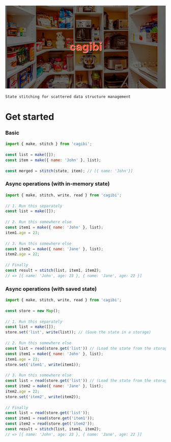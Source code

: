 ![Cagibi Illustration](./media/header.jpg)

    State stitching for scattered data structure management


# Get started

### Basic
```js
import { make, stitch } from 'cagibi';

const list = make([]);
const item = make({ name: 'John' }, list);

const merged = stitch(state, item); // [{ name: 'John'}]
```
### Async operations (with in-memory state)
```js
import { make, stitch, write, read } from 'cagibi';

// 1. Run this separately
const list = make([]);

// 2. Run this somewhere else
const item1 = make({ name: 'John' }, list);
item1.age = 23;

// 3. Run this somewhere else
const item2 = make({ name: 'Jane' }, list);
item2.age = 22;

// Finally
const result = stitch(list, item1, item2);
// => [{ name: 'John', age: 23 }, { name: 'Jane', age: 22 }]
```

### Async operations (with saved state)
```js
import { make, stitch, write, read } from 'cagibi';

const store = new Map();

// 1. Run this separately
const list = make([]);
store.set('list', write(list)); // (Save the state in a storage)

// 2. Run this somewhere else
const list = read(store.get('list')) // (Load the state from the storage)
const item1 = make({ name: 'John' }, list);
item1.age = 23;
store.set('item1', write(item1));

// 3. Run this somewhere else
const list = read(store.get('list')) // (Load the state from the storage)
const item2 = make({ name: 'Jane' }, list);
item2.age = 22;
store.set('item2', write(item2));

// Finally
const list = read(store.get('list'));
const item1 = read(store.get('item1'));
const item2 = read(store.get('item2'));
const result = stitch(list, item1, item2);
// => [{ name: 'John', age: 23 }, { name: 'Jane', age: 22 }]
```

<!-- # API

## make()
## stitch()
## write()
## read() -->
